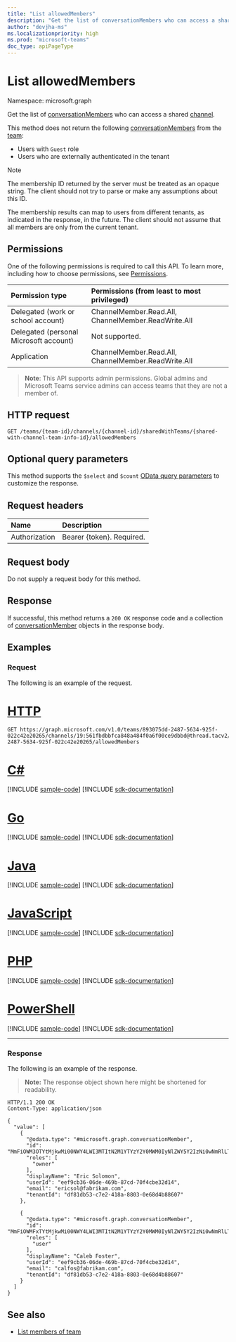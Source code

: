 ```yaml
---
title: "List allowedMembers"
description: "Get the list of conversationMembers who can access a shared channel."
author: "devjha-ms"
ms.localizationpriority: high
ms.prod: "microsoft-teams"
doc_type: apiPageType
---
```


# List allowedMembers
Namespace: microsoft.graph

Get the list of [conversationMembers](../resources/conversationmember.md) who can access a shared [channel](../resources/channel.md).

This method does not return the following [conversationMembers](../resources/conversationmember.md) from the [team](../resources/team.md):
- Users with `Guest` role
- Users who are externally authenticated in the tenant

> [!NOTE]
> The membership ID returned by the server must be treated as an opaque string. The client should not try to parse or make any assumptions about this ID.
>
> The membership results can map to users from different tenants, as indicated in the response, in the future. The client should not assume that all members are only from the current tenant.

## Permissions
One of the following permissions is required to call this API. To learn more, including how to choose permissions, see [Permissions](/graph/permissions-reference).

|Permission type|Permissions (from least to most privileged)|
|:---|:---|
|Delegated (work or school account) | ChannelMember.Read.All, ChannelMember.ReadWrite.All |
|Delegated (personal Microsoft account) | Not supported.    |
|Application | ChannelMember.Read.All, ChannelMember.ReadWrite.All |


> **Note**: This API supports admin permissions. Global admins and Microsoft Teams service admins can access teams that they are not a member of.

## HTTP request

<!-- {
  "blockType": "ignored"
}
-->
``` http
GET /teams/{team-id}/channels/{channel-id}/sharedWithTeams/{shared-with-channel-team-info-id}/allowedMembers
```

## Optional query parameters
This method supports the `$select` and `$count` [OData query parameters](/graph/query-parameters) to customize the response.

## Request headers
|Name|Description|
|:---|:---|
|Authorization|Bearer {token}. Required.|

## Request body
Do not supply a request body for this method.

## Response

If successful, this method returns a `200 OK` response code and a collection of [conversationMember](../resources/conversationmember.md) objects in the response body.

## Examples

### Request
The following is an example of the request.


# [HTTP](#tab/http)
<!-- {
  "blockType": "request",
  "name": "list_conversationmember",
  "sampleKeys": ["893075dd-2487-5634-925f-022c42e20265", "19:561fbdbbfca848a484f0a6f00ce9dbbd@thread.tacv2", "893075dd-2487-5634-925f-022c42e20265"]
}
-->
``` http
GET https://graph.microsoft.com/v1.0/teams/893075dd-2487-5634-925f-022c42e20265/channels/19:561fbdbbfca848a484f0a6f00ce9dbbd@thread.tacv2/sharedWithTeams/893075dd-2487-5634-925f-022c42e20265/allowedMembers
```

# [C#](#tab/csharp)
[!INCLUDE [sample-code](../includes/snippets/csharp/list-conversationmember-csharp-snippets.md)]
[!INCLUDE [sdk-documentation](../includes/snippets/snippets-sdk-documentation-link.md)]

# [Go](#tab/go)
[!INCLUDE [sample-code](../includes/snippets/go/list-conversationmember-go-snippets.md)]
[!INCLUDE [sdk-documentation](../includes/snippets/snippets-sdk-documentation-link.md)]

# [Java](#tab/java)
[!INCLUDE [sample-code](../includes/snippets/java/list-conversationmember-java-snippets.md)]
[!INCLUDE [sdk-documentation](../includes/snippets/snippets-sdk-documentation-link.md)]

# [JavaScript](#tab/javascript)
[!INCLUDE [sample-code](../includes/snippets/javascript/list-conversationmember-javascript-snippets.md)]
[!INCLUDE [sdk-documentation](../includes/snippets/snippets-sdk-documentation-link.md)]

# [PHP](#tab/php)
[!INCLUDE [sample-code](../includes/snippets/php/list-conversationmember-php-snippets.md)]
[!INCLUDE [sdk-documentation](../includes/snippets/snippets-sdk-documentation-link.md)]

# [PowerShell](#tab/powershell)
[!INCLUDE [sample-code](../includes/snippets/powershell/list-conversationmember-powershell-snippets.md)]
[!INCLUDE [sdk-documentation](../includes/snippets/snippets-sdk-documentation-link.md)]

---

### Response
The following is an example of the response.
>**Note:** The response object shown here might be shortened for readability.
<!-- {
  "blockType": "response",
  "truncated": true,
  "@odata.type": "microsoft.graph.conversationMember",
  "isCollection": true
}
-->
``` http
HTTP/1.1 200 OK
Content-Type: application/json

{
  "value": [
    {
      "@odata.type": "#microsoft.graph.conversationMember",
      "id": "MmFiOWM3OTYtMjkwMi00NWY4LWI3MTItN2M1YTYzY2Y0MWM0IyNlZWY5Y2IzNi0wNmRlLTQ2OWItODdjZC03MGY0Y2JlMzJkMTQ",
      "roles": [
        "owner"
      ],
      "displayName": "Eric Solomon",
      "userId": "eef9cb36-06de-469b-87cd-70f4cbe32d14",
      "email": "ericsol@fabrikam.com",
      "tenantId": "df81db53-c7e2-418a-8803-0e68d4b88607"
    },
    
    {
      "@odata.type": "#microsoft.graph.conversationMember",
      "id": "MmFiOWMFxTYtMjkwMi00NWY4LWI3MTItN2M1YTYzY2Y0MWM0IyNlZWY5Y2IzNi0wNmRlLTQ2OWItODdjZC03MGY0Y2JlMzJkMTQ",
      "roles": [
        "user"
      ],
      "displayName": "Caleb Foster",
      "userId": "eef9cb36-06de-469b-87cd-70f4cbe32d14",
      "email": "calfos@fabrikam.com",
      "tenantId": "df81db53-c7e2-418a-8803-0e68d4b88607"
    }
  ]
}
```

## See also

- [List members of team](team-list-members.md)
